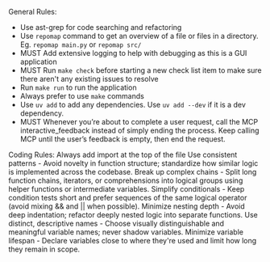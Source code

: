 General Rules:

- Use ast-grep for code searching and refactoring
- Use `repomap` command to get an overview of a file or files in a directory.
    Eg. `repomap main.py` or `repomap src/`
- MUST Add extensive logging to help with debugging as this is a GUI application
- MUST Run `make check` before starting a new check list item to make sure there aren't any existing issues to resolve
- Run `make run` to run the application
- Always prefer to use `make` commands
- Use `uv add` to add any dependencies. Use `uv add --dev` if it is a dev dependency.
- MUST Whenever you’re about to complete a user request, call the MCP interactive_feedback instead of simply ending the process. Keep calling MCP until the user’s feedback is empty, then end the request.

Coding Rules:
Always add import at the top of the file
Use consistent patterns - Avoid novelty in function structure; standardize how similar logic is implemented across the codebase.
Break up complex chains - Split long function chains, iterators, or comprehensions into logical groups using helper functions or intermediate variables.
Simplify conditionals - Keep condition tests short and prefer sequences of the same logical operator (avoid mixing && and || when possible).
Minimize nesting depth - Avoid deep indentation; refactor deeply nested logic into separate functions.
Use distinct, descriptive names - Choose visually distinguishable and meaningful variable names; never shadow variables.
Minimize variable lifespan - Declare variables close to where they're used and limit how long they remain in scope.

